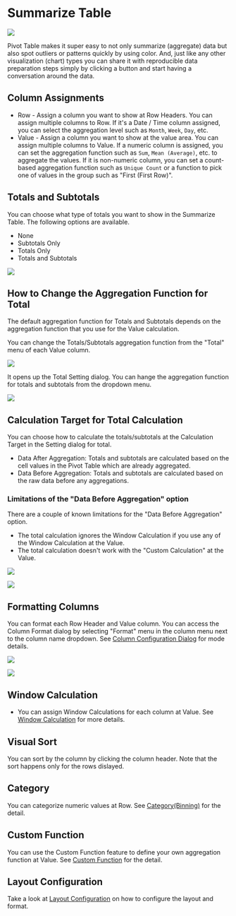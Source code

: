 # Summarize Table 

![](images/stable1.png)

Pivot Table makes it super easy to not only summarize (aggregate) data but also spot outliers or patterns quickly by using color. And, just like any other visualization (chart) types you can share it with reproducible data preparation steps simply by clicking a button and start having a conversation around the data.


## Column Assignments

* Row - Assign a column you want to show at Row Headers. You can assign multiple columns to Row. If it's a Date / Time column assigned, you can select the aggregation level such as `Month`, `Week`, `Day`, etc. 
* Value - Assign a column you want to show at the value area. You can assign multiple columns to Value. If a numeric column is assigned, you can set the aggregation function such as `Sum`, `Mean (Average)`, etc. to aggregate the values. If it is non-numeric column, you can set a count-based aggregation function such as `Unique Count` or a function to pick one of values in the group such as "First (First Row)". 

## Totals and Subtotals

You can choose what type of totals you want to show in the Summarize Table. The following options are available. 
  * None 
  * Subtotals Only 
  * Totals Only 
  * Totals and Subtotals

![](images/stable4.png)


## How to Change the Aggregation Function for Total

The default aggregation function for Totals and Subtotals depends on the aggregation function that you use for the Value calculation. 

You can change the Totals/Subtotals aggregation function from the "Total" menu of each Value column. 


![](images/stable6.png)

It opens up the Total Setting dialog. You can hange the aggregation function for totals and subtotals from the dropdown menu.  


![](images/stable7.png)



## Calculation Target for Total Calculation

You can choose how to calculate the totals/subtotals at the Calculation Target in the Setting dialog for total.

* Data After Aggregation: Totals and subtotals are calculated based on the cell values in the Pivot Table which are already aggregated. 
* Data Before Aggregation: Totals and subtotals are calculated based on the raw data before any aggregations. 


### Limitations of the "Data Before Aggregation" option

There are a couple of known limitations for the "Data Before Aggregation" option.

* The total calculation ignores the Window Calculation if you use any of the Window Calculation at the Value.
* The total calculation doesn't work with the "Custom Calculation" at the Value.



![](images/stable8.png)


![](images/stable9.png)






## Formatting Columns

You can format each Row Header and Value column. You can access the Column Format dialog by selecting "Format" menu in the column menu next to the column name dropdown. See 
[Column Configuration Dialog](column-configuration-dialog.md) for mode details.

![](images/stable2.png)

![](images/stable3.png)

## Window Calculation 

* You can assign Window Calculations for each column at Value. See [Window Calculation](window-calc.md) for more details.


## Visual Sort 

You can sort by the column by clicking the column header. Note that the sort happens only for the rows dislayed.

## Category 

You can categorize numeric values at Row. See [Category(Binning)](category.md) for the detail.


## Custom Function

You can use the Custom Function feature to define your own aggregation function at Value. See [Custom Function](custom-function.md) for the detail.


## Layout Configuration

Take a look at [Layout Configuration](layout.md) on how to configure the layout and format. 

